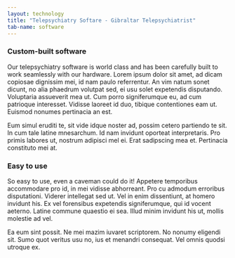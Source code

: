 ```yaml
---
layout: technology 
title: "Telepsychiatry Softare - Gibraltar Telepsychiatrist"
tab-name: software 
---
```

### Custom-built software

Our telepsychiatry software is world class and has been carefully built to work seamlessly with our hardware. Lorem ipsum dolor sit amet, ad dicam copiosae dignissim mei, id nam paulo referrentur. An vim natum sonet dicunt, no alia phaedrum volutpat sed, ei usu solet expetendis disputando. Voluptaria assueverit mea ut. Cum porro signiferumque eu, ad cum patrioque interesset. Vidisse laoreet id duo, tibique contentiones eam ut. Euismod nonumes pertinacia an est.

Eum simul eruditi te, sit vide idque noster ad, possim cetero partiendo te sit. In cum tale latine mnesarchum. Id nam invidunt oporteat interpretaris. Pro primis labores ut, nostrum adipisci mel ei. Erat sadipscing mea et. Pertinacia constituto mei at.

### Easy to use

So easy to use, even a caveman could do it! Appetere temporibus accommodare pro id, in mei vidisse abhorreant. Pro cu admodum erroribus disputationi. Viderer intellegat sed ut. Vel in enim dissentiunt, at homero invidunt his. Ex vel forensibus expetendis signiferumque, qui id vocent aeterno. Latine commune quaestio ei sea. Illud minim invidunt his ut, mollis molestie ad vel.

Ea eum sint possit. Ne mei mazim iuvaret scriptorem. No nonumy eligendi sit. Sumo quot veritus usu no, ius et menandri consequat. Vel omnis quodsi utroque ex.
